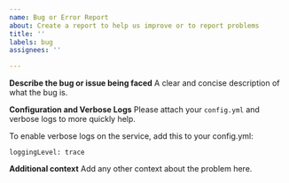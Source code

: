 ```yaml
---
name: Bug or Error Report
about: Create a report to help us improve or to report problems
title: ''
labels: bug
assignees: ''

---
```


**Describe the bug or issue being faced**
A clear and concise description of what the bug is.

**Configuration  and Verbose Logs**
Please attach your `config.yml` and verbose logs to more quickly help.

To enable verbose logs on the service, add this to your config.yml:
```
loggingLevel: trace
```

**Additional context**
Add any other context about the problem here.
